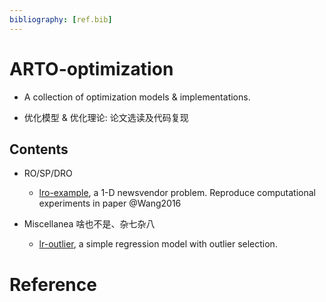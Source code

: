 ```yaml
---
bibliography: [ref.bib]
---
```

# ARTO-optimization

- A collection of optimization models & implementations. 

- 优化模型 & 优化理论: 论文选读及代码复现

## Contents

  - RO/SP/DRO
    - [lro-example](./lro-example/lro-example.md), a 1-D newsvendor problem. Reproduce computational experiments in paper @Wang2016

  - Miscellanea 啥也不是、杂七杂八
    - [lr-outlier](./lr-outlier/lr-outlier.md), a simple regression model with outlier selection.


# Reference
